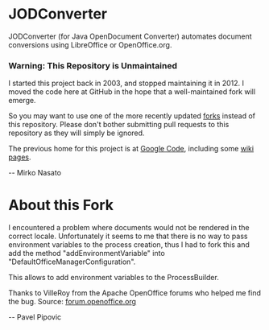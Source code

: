 # JODConverter

JODConverter (for Java OpenDocument Converter) automates document conversions
using LibreOffice or OpenOffice.org.

### Warning: This Repository is Unmaintained

I started this project back in 2003, and stopped maintaining it in 2012. I moved the code here at GitHub in the
hope that a well-maintained fork will emerge.

So you may want to use one of the more recently updated [forks](https://github.com/mirkonasato/jodconverter/network)
instead of this repository. Please don't bother submitting pull requests to this repository as they will simply be ignored.

The previous home for this project is at [Google Code](http://code.google.com/p/jodconverter/),
including some [wiki pages](https://code.google.com/archive/p/jodconverter/wikis).

-- Mirko Nasato

# About this Fork

I encountered a problem where documents would not be rendered in the correct locale.
Unfortunately it seems to me that there is no way to pass environment variables to the process creation,
thus I had to fork this and add the method "addEnvironmentVariable" into "DefaultOfficeManagerConfiguration".

This allows to add environment variables to the ProcessBuilder.

Thanks to VilleRoy from the Apache OpenOffice forums who helped me find the bug.
Source: [forum.openoffice.org](https://forum.openoffice.org/en/forum/viewtopic.php?f=6&t=93486)

-- Pavel Pipovic

